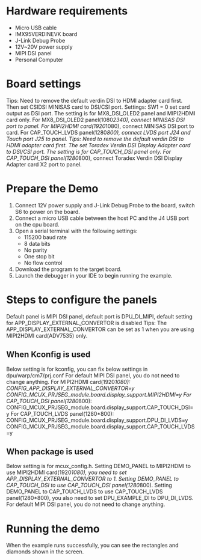 Hardware requirements
=====================
- Micro USB cable
- IMX95VERDINEVK board
- J-Link Debug Probe
- 12V~20V power supply
- MIPI DSI panel
- Personal Computer

Board settings
==============
Tips: Need to remove the default verdin DSI to HDMI adapter card first. Then set CSIDSI MINISAS card to DSI/CSI port.
Settings: SW1 = 0 set card output as DSI port. The setting is for MX8_DSI_OLED2 panel and MIPI2HDMI card only.
For MX8_DSI_OLED2 panel(1080*2340), connect MINISAS DSI port to panel.
For MIPI2HDMI card(1920*1080), connect MINISAS DSI port to card.
For CAP_TOUCH_LVDS panel(1280*800), connect LVDS port J24 and Touch port J25 to panel.
Tips: Need to remove the default verdin DSI to HDMI adapter card first. The set Toradex Verdin DSI Display Adapter card to DSI/CSI port.
The setting is for CAP_TOUCH_DSI panel only.
For CAP_TOUCH_DSI  panel(1280*800), connect Toradex Verdin DSI Display Adapter card X2 port to panel.

Prepare the Demo
================
1.  Connect 12V power supply and J-Link Debug Probe to the board, switch S6 to power on the board.
2.  Connect a micro USB cable between the host PC and the J4 USB port on the cpu board.
3.  Open a serial terminal with the following settings:
    - 115200 baud rate
    - 8 data bits
    - No parity
    - One stop bit
    - No flow control
4.  Download the program to the target board.
5.  Launch the debugger in your IDE to begin running the example.

Steps to configure the panels
===============
Default panel is MIPI DSI panel, default port is DPU_DI_MIPI, default setting for APP_DISPLAY_EXTERNAL_CONVERTOR is disabled
Tips: The APP_DISPLAY_EXTERNAL_CONVERTOR can be set as 1 when you are using MIPI2HDMI card(ADV7535) only.

When Kconfig is used
----------------
Below setting is for kconfig, you can fix below settings in dpu/warp/cm7/prj.conf
For default MIPI DSI panel, you do not need to change anything.
For MIPI2HDMI card(1920*1080):
CONFIG_APP_DISPLAY_EXTERNAL_CONVERTOR=y
CONFIG_MCUX_PRJSEG_module.board.display_support.MIPI2HDMI=y
For CAP_TOUCH_DSI panel(1280*800):
CONFIG_MCUX_PRJSEG_module.board.display_support.CAP_TOUCH_DSI=y
For CAP_TOUCH_LVDS panel(1280*800):
CONFIG_MCUX_PRJSEG_module.board.display_support.DPU_DI_LVDS=y
CONFIG_MCUX_PRJSEG_module.board.display_support.CAP_TOUCH_LVDS=y

When package is used
----------------
Below setting is for mcux_config.h.
Setting DEMO_PANEL to MIPI2HDMI to use MIPI2HDMI card(1920*1080), you need to set APP_DISPLAY_EXTERNAL_CONVERTOR to 1.
Setting DEMO_PANEL to CAP_TOUCH_DSI to use CAP_TOUCH_DSI panel(1280*800).
Setting DEMO_PANEL to CAP_TOUCH_LVDS to use CAP_TOUCH_LVDS panel(1280*800), you also need to set DPU_EXAMPLE_DI to DPU_DI_LVDS.
For default MIPI DSI panel, you do not need to change anything.

Running the demo
================
When the example runs successfully, you can see the rectangles and diamonds
shown in the screen.
